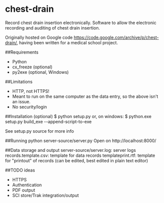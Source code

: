 # chest-drain
Record chest drain insertion electronically. 
Software to allow the electronic recording and auditing of chest drain insertion.

Originally hosted on Google code <https://code.google.com/archive/p/chest-drain/>, having been written for a medical school project. 

##Requirements
* Python
* cx_freeze (optional)
* py2exe (optional, Windows)

##Limitations
* HTTP, not HTTPS!
* Meant to run on the same computer as the data entry, so the above isn't an issue.
* No security/login

##Installation (optional)
$ python setup.py
or, on windows:
$ python.exe setup.py build_exe --append-script-to-exe

See setup.py source for more info

##Running
python server-source/server.py
Open on http://localhost:8000/

##Data storage and output
server-source/server.log: server logs
records.template.csv: template for data records
templateprint.rtf: template for "printout" of records (can be edited, best edited in plain text editor)

##TODO ideas
* HTTPS
* Authentication
* PDF output
* SCI store/Trak integration/output
